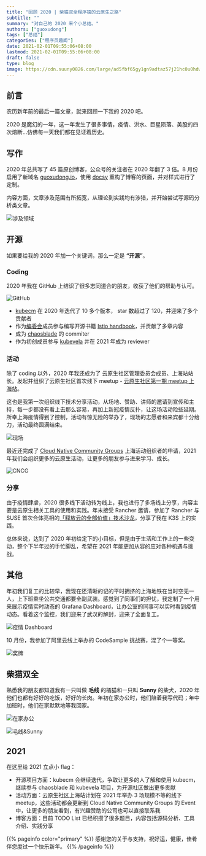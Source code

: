 ```yaml
---
title: "回顾 2020 | 柴猫双全程序猿的云原生之路"
subtitle: ""
summary: "对自己的 2020 来个小总结。"
authors: ["guoxudong"]
tags: ["总结"]
categories: ["程序员趣闻"]
date: 2021-02-01T09:55:06+08:00
lastmod: 2021-02-01T09:55:06+08:00
draft: false
type: blog
image: https://cdn.suuny0826.com/large/ad5fbf65gy1gn9adtaz57j21hc0u0hdw.jpg
---
```

## 前言

农历新年前的最后一篇文章，就来回顾一下我的 2020 吧。

2020 是魔幻的一年，这一年发生了很多事情，疫情、洪水、巨星陨落、美股的四次熔断...仿佛每一天我们都在见证着历史。

## 写作

2020 年总共写了 45 篇原创博客，公众号的关注者在 2020 年翻了 3 倍。8 月份启用了新域名 [guoxudong.io](https://guoxudong.io/)，使用 [docsy](https://www.docsy.dev) 重构了博客的页面，并对样式进行了定制。

内容方面，文章涉及范围有所拓宽，从理论到实践均有涉猎，并开始尝试写源码分析类文章。

![涉及领域](https://cdn.suuny0826.com/large/ad5fbf65gy1gn85ejee5xj20wy184gqj.jpg)

## 开源

如果要给我的 2020 年加一个关键词，那么一定是 **“开源”**。

### Coding

2020 年我在 GitHub 上结识了很多志同道合的朋友，收获了他们的帮助与认可。

![GitHub](https://cdn.suuny0826.com/large/ad5fbf65gy1gn85rhyxfmj20ra0akgs0.jpg)

- [kubecm](https://github.com/sunny0826/kubecm) 在 2020 年迭代了 10 多个版本， star 数超过了 120，并迎来了多个贡献者
- 作为[编委会](https://github.com/servicemesher/istio-handbook/blob/master/wg/editorial-board.md)成员参与编写开源书籍 [Istio handbook](https://github.com/servicemesher/istio-handbook/issues/42)，并贡献了多章内容
- 成为 [chaosblade](https://github.com/chaosblade-io/chaosblade) 的 commiter
- 作为初创成员参与 [kubevela](https://github.com/oam-dev/kubevela) 并在 2021 年成为 reviewer

### 活动

除了 coding 以外，2020 年我还成为了 云原生社区管理委员会成员、上海站站长。发起并组织了云原生社区首次线下 meetup - [云原生社区第一期 meetup 上海站](https://mp.weixin.qq.com/s/h1OqUAXvhKaYN5pIO7xI7w)。

这也是我第一次组织线下技术分享活动，从场地、赞助、讲师的邀请到宣传和主持，每一步都没有看上去那么容易，再加上新冠疫情反扑，让这场活动险些延期。所幸上海疫情得到了控制，活动有惊无险的举办了，现场的志愿者和来宾都十分给力，活动最终圆满结束。

![现场](https://cdn.suuny0826.com/large/ad5fbf65gy1gn8zymurorj264w43cx6p.jpg)

最近还完成了 [Cloud Native Community Groups](https://community.cncf.io/shanghai/) 上海活动组织者的申请，2021 年我们会组织更多的云原生活动，让更多的朋友参与进来学习、成长。

![CNCG](https://cdn.suuny0826.com/large/ad5fbf65gy1gn90qgpifkj223a1jwqe2.jpg)

### 分享

由于疫情肆虐，2020 很多线下活动转为线上，我也进行了多场线上分享，内容主要是云原生相关工具的使用和实践。年末接受 Rancher 邀请，参加了 Rancher 与 SUSE 首次合体亮相的[「释放云的全部价值」技术沙龙](https://mp.weixin.qq.com/s/0BJ3XyhUZCq_-HBMiSlAMA)，分享了我在 K3S 上的实践。

总体来说，达到了 2020 年初给定下的小目标，但是由于生活和工作上的一些变动，整个下半年过的手忙脚乱，希望在 2021 年能更加从容的应对各种机遇与挑战。

## 其他

年初我们复工的比较早，我现在还清晰的记的平时拥挤的上海地铁在当时空无一人，上下班乘坐公共交通都要全副武装。感觉到了同事们的担忧，我定制了一个用来展示疫情实时动态的 Grafana Dashboard，让办公室的同事可以实时看到疫情动态。看着这个监控，我们迎来了武汉的解封，迎来了全面复工。

![疫情 Dashboard](https://cdn.suuny0826.com/large/ad5fbf65gy1gn9ath44cbj21400u0hdt.jpg)

10 月份，我参加了阿里云线上举办的 CodeSample 挑战赛，混了个一等奖。

![奖牌](https://cdn.suuny0826.com/large/ad5fbf65gy1gn96yyddlkj21400u0u0y.jpg)

## 柴猫双全

熟悉我的朋友都知道我有一只叫做 **毛线** 的橘猫和一只叫 **Sunny** 的柴犬，2020 年他们也都有好好的吃饭，好好的长肉。年初在家办公时，他们陪着我写代码；年中加班时，他们在家默默地等我回家。

![在家办公](https://cdn.suuny0826.com/large/ad5fbf65gy1gn96wl4mcmj21hc0u07wj.jpg)

![毛线&Sunny](https://cdn.suuny0826.com/large/ad5fbf65gy1gn9akhtd4uj21410u0e82.jpg)

## 2021

在这里给 2021 立点小 flag：

- 开源项目方面：kubecm 会继续迭代，争取让更多的人了解和使用 kubecm，继续参与 chaosblade 和 kubevela 项目，为开源社区做出更多贡献
- 活动方面：云原生社区上海站计划在 2021 年举办 3 场规模不等的线下 meetup，这些活动都会更新到 Cloud Native Community Groups 的 Event 中，让更多的朋友看到，有兴趣赞助的公司也可以直接联系我
- 博客方面：目前 TODO List 已经积攒了很多题目，内容包括源码分析、工具介绍、实践分享

{{% pageinfo color="primary" %}}
感谢您的关于与支持，祝好运，健康，佳肴伴您度过一个快乐新年。
{{% /pageinfo %}}